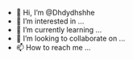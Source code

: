 - 👋 Hi, I’m @Dhdydhshhe
- 👀 I’m interested in ...
- 🌱 I’m currently learning ...
- 💞️ I’m looking to collaborate on ...
- 📫 How to reach me ...

<!---
Dhdydhshhe/Dhdydhshhe is a ✨ special ✨ repository because its `README.md` (this file) appears on your GitHub profile.
You can click the Preview link to take a look at your changes.
--->
